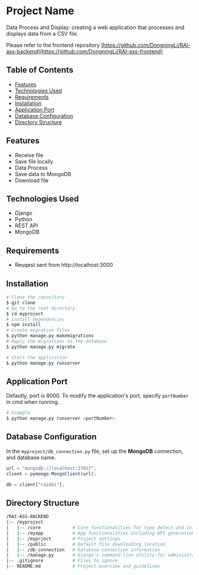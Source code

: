 # Project Name

Data Process and Display: creating a web application that processes and displays data from a CSV file.

Please refer to the frontend repository [https://github.com/DongningLi/RAI-ass-backend](https://github.com/DongningLi/RAI-ass-frontend)

## Table of Contents

- [Features](#features)
- [Technologies Used](#technologies-used)
- [Requirements](#Requirements)
- [Installation](#installation)
- [Application Port](#Application-port)
- [Database Configuration](#Database-configuration)
- [Directory Structure](#Directory-structure)

## Features

- Receive file
- Save file locally
- Data Process
- Save data to MongoDB
- Download file

## Technologies Used

- Django
- Python
- REST API
- MongoDB

## Requirements

- Reuqest sent from http://localhost:3000

## Installation

```bash
# Clone the repository
$ git clone
# Go to the root directory
$ cd myproject
# Install dependencies
$ npm install
# Create migration files
$ python manage.py makemigrations
# Apply the migrations to the database
$ python manage.py migrate

# Start the application
$ python manage.py runserver
```

## Application Port

Defautly, port is 8000. To modify the application's port, specify `portNumber` in cmd when running.

```bash
# Example
$ python manage.py runserver <portNumber>
```

## Database Configuration

In the `myproject/db_connection.py` file, set up the **MongoDB** connection, and database name.

```typescript
url = "mongodb://localhost:27017";
client = pymongo.MongoClient(url);

db = client["raidb1"];
```

## Directory Structure

```bash
/RAI-ASS-BACKEND
|-- /myproject
|   |-- /core            # Core functionalities for type detect and infer
|   |-- /myapp           # App functionalities including API generation
|   |-- /myprject        # Project settings
|   |-- /public          # Default file downloading location
|   |-- /db_connection   # Database connection information
|   |-- /manage.py       # Django's command-line utility for administrative tasks.
|-- .gitignore           # Files to ignore
|-- README.md            # Project overview and guidelines
```
